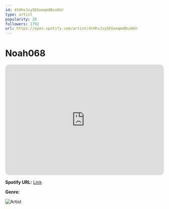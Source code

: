 ```yaml
---
id: 4tHhsJvySEGoeqmdBso6Ur
type: artist
popularity: 26
followers: 1792
url: https://open.spotify.com/artist/4tHhsJvySEGoeqmdBso6Ur
---
```

# Noah068

<iframe style="border-radius:12px" src="https://open.spotify.com/embed/artist/4tHhsJvySEGoeqmdBso6Ur" width="100%" height="352" frameBorder="0" allowfullscreen="" allow="autoplay; clipboard-write; encrypted-media; fullscreen; picture-in-picture" loading="lazy"></iframe>

**Spotify URL:** [Link](https://open.spotify.com/artist/4tHhsJvySEGoeqmdBso6Ur)

**Genre:** 

![Artist](https://i.scdn.co/image/ab6761610000e5ebbd5e08da91bc4aaa3f62cea1)
